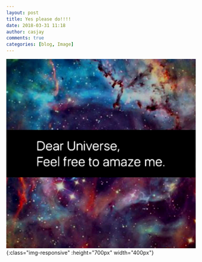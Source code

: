 ```yaml
---
layout: post
title: Yes please do!!!!
date: 2018-03-31 11:18
author: casjay
comments: true
categories: [blog, Image]
---
```


![Image](https://raw.githubusercontent.com/malaks-us/jason/master/wp-content/uploads/2018/03/wp-15225095218376718441724377438906.jpg){:class="img-responsive" :height="700px" width="400px"}  

